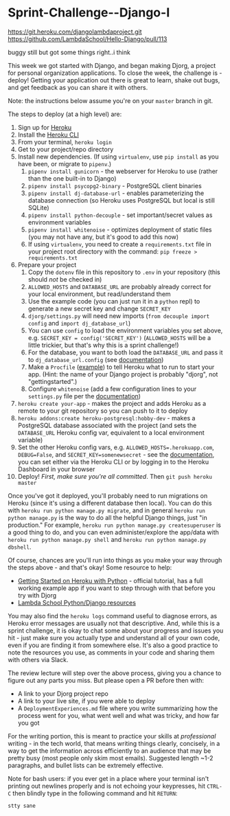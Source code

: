 # Sprint-Challenge--Django-I
https://git.heroku.com/djangolambdaproject.git
https://github.com/LambdaSchool/Hello-Django/pull/113

buggy still but got some things right..i think


This week we got started with Django, and began making Djorg, a project for
personal organization applications. To close the week, the challenge is -
deploy! Getting your application out there is great to learn, shake out bugs,
and get feedback as you can share it with others.

Note: the instructions below assume you're on your `master` branch in git.

The steps to deploy (at a high level) are:

1. Sign up for [Heroku](https://www.heroku.com/)
2. Install the [Heroku CLI](https://devcenter.heroku.com/articles/heroku-cli)
3. From your terminal, `heroku login`
4. Get to your project/repo directory
5. Install new dependencies. (If using `virtualenv`, use `pip install` as you have been, or migrate to `pipenv`.)
    1. `pipenv install gunicorn` - the webserver for Heroku to use (rather than the one built-in to Django)
    2. `pipenv install psycopg2-binary` - PostgreSQL client binaries
    3. `pipenv install dj-database-url` - enables parameterizing the database connection (so Heroku uses PostgreSQL but local is still SQLite)
    4. `pipenv install python-decouple` - set important/secret values as environment variables
    5. `pipenv install whitenoise` - optimizes deployment of static files (you may not have any, but it's good to add this now)
    6. If using `virtualenv`, you need to create a `requirements.txt` file in your project root directory with the command: `pip freeze > requirements.txt`
6. Prepare your project
    1. Copy the `dotenv` file in this repository to `.env` in your repository (this should *not* be checked in)
    2. `ALLOWED_HOSTS` and `DATABASE_URL` are probably already correct for your local environment, but read/understand them
    3. Use the example code (you can just run it in a `python` repl) to generate a new secret key and change `SECRET_KEY`
    4. `djorg/settings.py` will need new imports (`from decouple import config` and `import dj_database_url`)
    5. You can use `config` to load the environment variables you set above, e.g. `SECRET_KEY = config('SECRET_KEY')` (`ALLOWED_HOSTS` will be a little trickier, but that's why this is a sprint challenge!)
    6. For the database, you want to both load the `DATABASE_URL` and pass it to `dj_database_url.config` (see [documentation](https://github.com/kennethreitz/dj-database-url))
    7. Make a `Procfile` ([example](https://github.com/heroku/python-getting-started/blob/master/Procfile)) to tell Heroku what to run to start your app. (Hint: the name of your Django project is probably "djorg", not "gettingstarted".)
    8. Configure `whitenoise` (add a few configuration lines to your `settings.py` file per the [documentation](http://whitenoise.evans.io/en/stable/))
7. `heroku create your-app` - makes the project and adds Heroku as a remote to your git repository so you can push to it to deploy
8. `heroku addons:create heroku-postgresql:hobby-dev` - makes a PostgreSQL database associated with the project (and sets the `DATABASE_URL` Heroku config var, equivalent to a local environment variable)
9. Set the other Heroku config vars, e.g. `ALLOWED_HOSTS=.herokuapp.com`, `DEBUG=False`, and `SECRET_KEY=somenewsecret` - see the [documentation](https://devcenter.heroku.com/articles/config-vars), you can set either via the Heroku CLI or by logging in to the Heroku Dashboard in your browser
10. Deploy! _First, make sure you're all committed_. Then `git push heroku master`

Once you've got it deployed, you'll probably need to run migrations on Heroku
(since it's using a different database then local). You can do this with
`heroku run python manage.py migrate`, and in general
`heroku run python manage.py` is the way to do all the helpful Django things,
just "in production." For example, `heroku run python manage.py createsuperuser`
is a good thing to do, and you can even administer/explore the app/data with
`heroku run python manage.py shell` and `heroku run python manage.py dbshell`.

Of course, chances are you'll run into things as you make your way through the
steps above - and that's okay! Some resource to help:

- [Getting Started on Heroku with Python](https://devcenter.heroku.com/articles/getting-started-with-python#introduction) - official tutorial, has a full working example app if you want to step through with that before you try with Djorg
- [Lambda School Python/Django resources](https://github.com/LambdaSchool/Getting-Started/blob/master/PythonDjango.md)

You may also find the `heroku logs` command useful to diagnose errors, as Heroku
error messages are usually not that descriptive. And, while this is a sprint
challenge, it is okay to chat some about your progress and issues you hit - just
make sure you actually type and understand all of your own code, even if you are
finding it from somewhere else. It's also a good practice to note the resources
you use, as comments in your code and sharing them with others via Slack.

The review lecture will step over the above process, giving you a chance to
figure out any parts you miss. But please open a PR before then with:

- A link to your Djorg project repo
- A link to your live site, if you were able to deploy
- A `DeploymentExperiences.md` file where you write summarizing how the process went for you, what went well and what was tricky, and how far you got

For the writing portion, this is meant to practice your skills at
*professional* writing - in the tech world, that means writing things clearly,
concisely, in a way to get the information across efficiently to an audience
that may be pretty busy (most people only skim most emails). Suggested length
~1-2 paragraphs, and bullet lists can be extremely effective.

Note for bash users: if you ever get in a place where your terminal isn't
printing out newlines properly and is not echoing your keypresses, hit `CTRL-C`
then blindly type in the following command and hit `RETURN`:

```
stty sane
```
